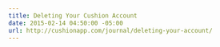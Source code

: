 ```yaml
---
title: Deleting Your Cushion Account
date: 2015-02-14 04:50:00 -05:00
url: http://cushionapp.com/journal/deleting-your-account/
---
```


